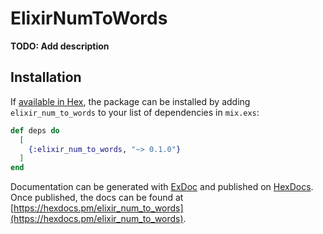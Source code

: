 # ElixirNumToWords

**TODO: Add description**

## Installation

If [available in Hex](https://hex.pm/docs/publish), the package can be installed
by adding `elixir_num_to_words` to your list of dependencies in `mix.exs`:

```elixir
def deps do
  [
    {:elixir_num_to_words, "~> 0.1.0"}
  ]
end
```

Documentation can be generated with [ExDoc](https://github.com/elixir-lang/ex_doc)
and published on [HexDocs](https://hexdocs.pm). Once published, the docs can
be found at [https://hexdocs.pm/elixir_num_to_words](https://hexdocs.pm/elixir_num_to_words).

